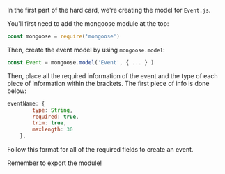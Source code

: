 <!--title={Event Database}-->

In the first part of the hard card, we're creating the model for `Event.js`. 



You'll first need to add the mongoose module at the top:

```javascript
const mongoose = require('mongoose')
```

Then, create the event model by using ``mongoose.model``:

```javascript
const Event = mongoose.model('Event', { ... } )
```

Then, place all the required information of the event and the type of each piece of information within the brackets. The first piece of info is done below:

```javascript
eventName: {
        type: String,
        required: true,
        trim: true,
        maxlength: 30
    },
```

Follow this format for all of the required fields to create an event.

Remember to export the module!